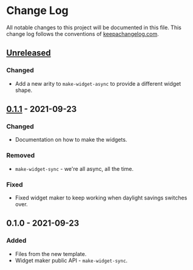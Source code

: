 # Change Log
All notable changes to this project will be documented in this file. This change log follows the conventions of [keepachangelog.com](http://keepachangelog.com/).

## [Unreleased]
### Changed
- Add a new arity to `make-widget-async` to provide a different widget shape.

## [0.1.1] - 2021-09-23
### Changed
- Documentation on how to make the widgets.

### Removed
- `make-widget-sync` - we're all async, all the time.

### Fixed
- Fixed widget maker to keep working when daylight savings switches over.

## 0.1.0 - 2021-09-23
### Added
- Files from the new template.
- Widget maker public API - `make-widget-sync`.

[Unreleased]: https://github.com/your-name/hazeldemo/compare/0.1.1...HEAD
[0.1.1]: https://github.com/your-name/hazeldemo/compare/0.1.0...0.1.1
